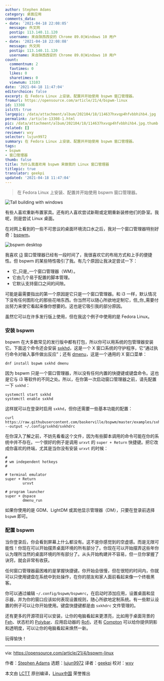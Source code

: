 ```yaml
---
author: Stephen Adams
category: 桌面应用
comments_data:
- date: '2021-04-18 22:08:05'
  message: 外文网
  postip: 113.140.11.120
  username: 来自陕西西安的 Chrome 89.0|Windows 10 用户
- date: '2021-04-18 22:08:08'
  message: 外文网
  postip: 113.140.11.120
  username: 来自陕西西安的 Chrome 89.0|Windows 10 用户
count:
  commentnum: 2
  favtimes: 0
  likes: 0
  sharetimes: 0
  viewnum: 13103
date: '2021-04-18 11:47:04'
editorchoice: false
excerpt: 在 Fedora Linux 上安装、配置并开始使用 bspwm 窗口管理器。
fromurl: https://opensource.com/article/21/4/bspwm-linux
id: 13308
islctt: true
largepic: /data/attachment/album/202104/18/114637hxvqp4hfvbbhihb4.jpg
permalink: /article-13308-1.html
pic: /data/attachment/album/202104/18/114637hxvqp4hfvbbhihb4.jpg.thumb.jpg
related: []
reviewer: wxy
selector: lujun9972
summary: 在 Fedora Linux 上安装、配置并开始使用 bspwm 窗口管理器。
tags:
- bspwm
- 窗口管理器
thumb: false
title: 为什么我喜欢用 bspwm 来做我的 Linux 窗口管理器
titlepic: true
translator: geekpi
updated: '2021-04-18 11:47:04'
---
```



> 
> 在 Fedora Linux 上安装、配置并开始使用 bspwm 窗口管理器。
> 
> 
> 


![](/data/attachment/album/202104/18/114637hxvqp4hfvbbhihb4.jpg "Tall building with windows")


有些人喜欢重新布置家具。还有的人喜欢尝试新鞋或定期重新装修他们的卧室。我呢，则是尝试 Linux 桌面。


在对网上看到的一些不可思议的桌面环境流口水之后，我对一个窗口管理器特别好奇：[bspwm](https://github.com/baskerville/bspwm)。


![bspwm desktop](/data/attachment/album/202104/18/114707ncb883rbc8l0e4pr.png "bspwm desktop")


我喜欢 [i3](https://i3wm.org/) 窗口管理器已经有一段时间了，我很喜欢它的布局方式和上手的便捷性。但 bspwm 的某些特性吸引了我。有几个原因让我决定尝试一下：


* 它\_只是\_一个窗口管理器（WM）。
* 它由几个易于配置的脚本管理。
* 它默认支持窗口之间的间隙。


可能是最需要指出的第一个原因是它只是一个窗口管理器。和 i3 一样，默认情况下没有任何图形化的那些花哨东西。你当然可以随心所欲地定制它，但\_你\_需要付出努力来使它看起来像你想要的。这也是它吸引我的部分原因。


虽然它可以在许多发行版上使用，但在我这个例子中使用的是 Fedora Linux。


### 安装 bspwm


bspwm 在大多数常见的发行版中都有打包，所以你可以用系统的包管理器安装它。下面这个命令还会安装 [sxkhd](https://github.com/baskerville/sxhkd)，这是一个 X 窗口系统的守护程序，它“通过执行命令对输入事件做出反应”；还有 [dmenu](https://linux.die.net/man/1/dmenu)，这是一个通用的 X 窗口菜单：



```
dnf install bspwm sxkhd dmenu

```

因为 bspwm 只是一个窗口管理器，所以没有任何内置的快捷键或键盘命令。这也是它与 i3 等软件的不同之处。所以，在你第一次启动窗口管理器之前，请先配置一下 `sxkhd`：



```
systemctl start sxkhd
systemctl enable sxkhd

```

这样就可以在登录时启用 `sxkhd`，但你还需要一些基本功能的配置：



```
curl https://raw.githubusercontent.com/baskerville/bspwm/master/examples/sxhkdrc --output ~/.config/sxkhd/sxkhdrc

```

在你深入了解之前，不妨先看看这个文件，因为有些脚本调用的命令可能在你的系统中并不存在。一个很好的例子是调用 `urxvt` 的 `super + Return` 快捷键。把它改成你喜欢的终端，尤其是当你没有安装 `urxvt` 的时候：



```
#
# wm independent hotkeys
#
   
# terminal emulator
super + Return
        urxvt
   
# program launcher
super + @space
        dmenu_run

```

如果你使用的是 GDM、LightDM 或其他显示管理器（DM），只要在登录前选择 `bspwm` 即可。


### 配置 bspwm


当你登录后，你会看到屏幕上什么都没有。这不是你感觉到的空虚感。而是无限可能性！你现在可以开始摆弄桌面环境的所有部分了。你现在可以开始摆弄这些年你认为理所当然的桌面环境的所有部分了。从头开始构建并不容易，但一旦你掌握了诀窍，就会非常有收获。


任何窗口管理器最困难的是掌握快捷键。你开始会很慢，但在很短的时间内，你就可以只使用键盘在系统中到处操作，在你的朋友和家人面前看起来像一个终极黑客。


你可以通过编辑 `~/.config/bspwm/bspwmrc`，在启动时添加应用，设置桌面和显示器，并为你的窗口应该如何表现设置规则，随心所欲地定制系统。有一些默认设置的例子可以让你开始使用。键盘快捷键都是由 `sxkhdrc` 文件管理的。


还有更多的开源项目可以安装，让你的电脑看起来更漂亮，比如用于桌面背景的 [Feh](https://github.com/derf/feh)、状态栏的 [Polybar](https://github.com/polybar/polybar)、应用启动器的 [Rofi](https://github.com/davatorium/rofi)，还有 [Compton](https://github.com/chjj/compton) 可以给你提供阴影和透明度，可以让你的电脑看起来焕然一新。


玩得愉快！




---


via: <https://opensource.com/article/21/4/bspwm-linux>


作者：[Stephen Adams](https://opensource.com/users/stevehnh) 选题：[lujun9972](https://github.com/lujun9972) 译者：[geekpi](https://github.com/geekpi) 校对：[wxy](https://github.com/wxy)


本文由 [LCTT](https://github.com/LCTT/TranslateProject) 原创编译，[Linux中国](https://linux.cn/) 荣誉推出